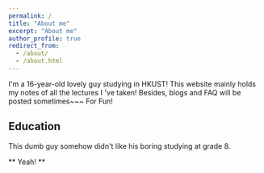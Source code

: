 ```yaml
---
permalink: /
title: "About me"
excerpt: "About me"
author_profile: true
redirect_from: 
  - /about/
  - /about.html
---
```


I'm a 16-year-old lovely guy studying in HKUST! This website mainly holds my notes of all the lectures I 've taken!
Besides, blogs and FAQ will be posted sometimes~~~  For Fun!


## Education 

This dumb guy somehow didn't like his boring studying at grade 8. 

** Yeah! **
